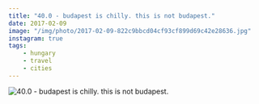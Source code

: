 ```yaml
---
title: "40.0 - budapest is chilly. this is not budapest."
date: 2017-02-09
image: "/img/photo/2017-02-09-822c9bbcd04cf93cf899d69c42e28636.jpg"
instagram: true
tags:
    - hungary
    - travel
    - cities
---
```


![40.0 - budapest is chilly. this is not budapest.](/img/photo/2017-02-09-822c9bbcd04cf93cf899d69c42e28636.jpg)
